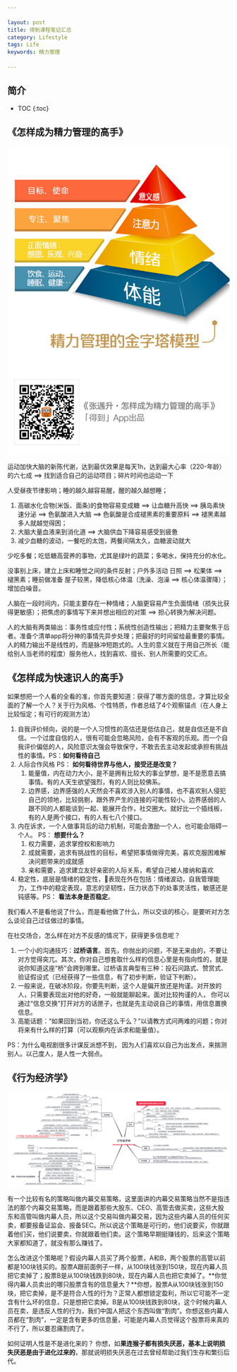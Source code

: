 ```yaml
---

layout: post
title: 得到课程笔记汇总
category: Lifestyle
tags: Life
keywords: 精力管理

---
```


## 简介

* TOC
{:toc}

## 《怎样成为精力管理的高手》

![](/public/upload/life/energy_management.png)

运动加快大脑的新陈代谢，达到最优效果是每天1h，达到最大心率（220-年龄）的六七成 ==> 找到适合自己的运动项目；碎片时间也运动一下

人受昼夜节律影响；睡的越久越容易醒，醒的越久越想睡；
1. 高碳水化合物(米饭、面条)的食物容易变成糖 ==> 让血糖升高快 ==> 胰岛素快速分泌 ==> 色氨酸进入大脑 ==> 色氨酸是合成褪黑素的重要原料 ==> 褪黑素越多人就越觉得困；
2. 大脑大量血液来到消化道 ==> 大脑供血下降容易感受到疲惫
3. 减少血糖的波动，一餐吃的太饱，两餐间隔太久，血糖波动就大

少吃多餐；吃低糖高营养的事物，尤其是绿叶的蔬菜；多喝水，保持充分的水化。

没事别上床，建立上床和睡觉之间的条件反射；户外多活动 日照 ==> 松果体 ==> 褪黑素；睡前做准备 屋子较黑，降低核心体温（洗澡、泡澡 ==> 核心体温骤降）；增加白噪音。

人脑在一段时间内，只能主要存在一种情绪；人脑更容易产生负面情绪（损失比获得更敏感）；把焦虑的事情写下来并想出相应的对策 ==> 担心转换为解决问题。

人的大脑有两类输出：事务性或应付性；系统性创造性输出；把精力主要聚焦于后者。准备个清单app将分神的事情先异步处理；把最好的时间留给最重要的事情。人的精力输出不是线性的，而是脉冲短跑式的。人生的意义就在于用自己所长（能给别人当老师的程度）服务他人，找到喜欢、擅长、别人所需要的交汇点。

## 《怎样成为快速识人的高手》

如果想把一个人看的全看的准，你首先要知道：获得了哪方面的信息，才算比较全面的了解一个人？关于行为风格、个性特质，作者总结了4个观察锚点（在人身上比较恒定；有可行的观测方法）
1. 自我评价倾向，说的是一个人习惯性的高估还是低估自己，就是自信还是不自信。一个过度自信的人，很有可能会忽略风险，会有不客观的乐观。而一个自我评价偏低的人，风险意识太强会导致保守，不敢去去主动发起或承担有挑战性的事情。PS：**如何看待自己**
2. 人际合作风格 PS： **如何看待世界与他人，接受还是改变？**
    1. 能量值，内在动力大小，是不是拥有比较大的事业梦想，是不是愿意去搞事情。有的人天生欲望强烈，有的人则比较佛系。
    2. 边界感，边界感强的人天然会不喜欢涉入别人的事情，也不喜欢别人侵犯自己的领地，比较挑剔，跟外界产生的连接的可能性较小。边界感弱的人跟不同的人都能谈到一起、能展开合作，社交圈大。就好比一个插线板，有的人是两个接口，有的人有七八个接口。
3. 内在诉求，一个人做事背后的动力机制，可能会激励一个人，也可能会阻碍一个人。 PS： **想要什么？**
    1. 权力需要，追求掌控权和影响力
    2. 成就需要，追求有挑战性的目标，希望把事情做得完美，喜欢克服困难解决问题带来的成就感
    3. 亲和需要，追求建立友好亲密的人际关系，希望自己被人接纳和喜欢
4. 稳定性，底层是情绪的稳定性，表现在外在包括：情绪波动，自我管理能力，工作中的稳定表现，意志的坚韧性，压力状态下的处事灵活性，敏感还是钝感等。PS： **看法本身是否稳定**。

我们看人不是看他说了什么，而是看他做了什么，所以交谈的核心，是要听对方怎么谈论自己过往做过的事情。

在社交场合，怎么样在对方不反感的情况下，获得更多信息呢？
1. 一个小的沟通技巧：**过桥语言**。首先，你抛出的问题，不是无来由的，不要让对方觉得突兀。其次，你对自己想套取什么样的信息心里是有指向性的，就是说你知道这座“桥”会跨到哪里。过桥语言典型有三种：投石问路式、赞赏式、验证假设式（已经获得了一些信息，有了初步判断，验证下判断）。
2. 一般来说，在破冰阶段，你要先判断，这个人是偏开放还是拘谨。对开放的人，只需要表现出对他的好奇，一般就能聊起来。面对比较拘谨的人， 你可以通过“信息交换”打开对方的话匣子，也就是先主动说自己的事情，用信息置换信息。
3. 高能话题：“如果回到当初，你还这么干么？”以请教方式问两难的问题；你对将来有什么样的打算（可以观察内在诉求和能量值）。


PS：为什么电视剧很多计谋反派想不到， 因为人们喜欢以自己为出发点，来揣测别人。以己度人，是人性一大弱点。

## 《行为经济学》

![](/public/upload/life/behavioral_economics.png)


有一个比较有名的策略叫做内幕交易策略，这里面讲的内幕交易策略当然不是指违法的那个内幕交易策略，而是跟着那些大股东、CEO、高管去做买卖，这些大股东和高管叫做内幕人员，所以这个交易叫做内幕交易，因为这些内幕人员的任何买卖，都要报备证监会、报备SEC。所以说这个策略是可行的，他们说要买，你就跟着他们买，他们说要卖，你就跟着他们卖。这个策略早期挺赚钱的，后来这个策略大家都知道了，就没有那么赚钱了。

怎么改进这个策略呢？假设内幕人员买了两个股票，A和B，两个股票的高管以前都是100块钱买的。股票A跟前面例子一样，从100块钱涨到150块，现在内幕人员把它卖掉了；股票B是从100块钱跌到80块，现在内幕人员也把它卖掉了。**你觉得内幕人员卖出的哪只股票含有的信息量大？**你想，股票A从100块钱涨到150块，把它卖掉，是不是符合人性的行为？正常人都想锁定盈利，所以它可能不一定含有什么坏的信息，只是想把它卖掉。B是从100块钱跌到80块，这个时候内幕人员在卖，是违反人性的行为，我们中国人把这个东西叫做“割肉”。你想这些内幕人员都在“割肉”，一定是含有更多的信息量，可能是内幕人员觉得这个股票将来真的不行了，所以要忍痛割肉了。


如何证明人性是不是进化来的？ 你想，如**果连猴子都有损失厌恶，基本上说明损失厌恶是由于进化过来的**，那就说明损失厌恶在过去曾经帮助过我们生存和繁衍后代。